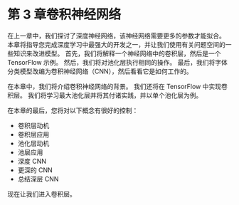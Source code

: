 # 第 3 章卷积神经网络

在上一章中，我们探讨了深度神经网络，该神经网络需要更多的参数才能拟合。 本章将指导您完成深度学习中最强大的开发之一，并让我们使用有关问题空间的一些知识来改进模型。 首先，我们将解释一个神经网络中的卷积层，然后是一个 TensorFlow 示例。 然后，我们将对池化层执行相同的操作。 最后，我们将字体分类模型改编为卷积神经网络（CNN），然后看看它是如何工作的。

在本章中，我们将介绍卷积神经网络的背景。 我们还将在 TensorFlow 中实现卷积层。 我们将学习最大池化层并将其付诸实践，并以单个池化层为例。

在本章的最后，您将对以下概念有很好的控制：

*   卷积层动机
*   卷积层应用
*   池化层动机
*   池层应用
*   深度 CNN
*   更深的 CNN
*   总结深层 CNN

现在让我们进入卷积层。
